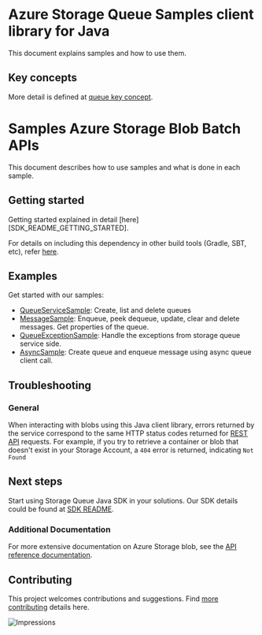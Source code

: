 
# Azure Storage Queue Samples client library for Java
This document explains samples and how to use them.

## Key concepts
More detail is defined at [queue key concept][queue_key_concept].

# Samples Azure Storage Blob Batch APIs
This document describes how to use samples and what is done in each sample.

## Getting started
Getting started explained in detail [here][SDK_README_GETTING_STARTED].

For details on including this dependency in other build tools (Gradle, SBT, etc), refer [here](https://search.maven.org/artifact/com.azure/azure-core).

## Examples

Get started with our samples:
- [QueueServiceSample][samples_queue_service]: Create, list and delete queues
- [MessageSample][samples_message]: Enqueue, peek dequeue, update, clear and delete messages. Get properties of the queue.
- [QueueExceptionSample][samples_queue_exception]: Handle the exceptions from storage queue service side.
- [AsyncSample][samples_async]: Create queue and enqueue message using async queue client call.

## Troubleshooting
### General
When interacting with blobs using this Java client library, errors returned by the service correspond to the same HTTP
status codes returned for [REST API][error_codes] requests. For example, if you try to retrieve a container or blob that
doesn't exist in your Storage Account, a `404` error is returned, indicating `Not Found`

## Next steps
Start using Storage Queue Java SDK in your solutions. Our SDK details could be found at [SDK README][SDK_README]. 

###  Additional Documentation
For more extensive documentation on Azure Storage blob, see the [API reference documentation][storage_queue_rest].

## Contributing
This project welcomes contributions and suggestions. Find [more contributing][SDK_README_CONTRIBUTING] details here.

<!-- LINKS -->
[SDK_README]: ../../README.md
[SDK_README_GETTING_STARTDED]: ../../README.md#getting-started
[SDK_README_CONTRIBUTING]: ../../README.md#contributing
[samples_queue_service]: java/com/azure/storage/queue/QueueServiceSamples.java
[samples_message]: java/com/azure/storage/queue/MessageSamples.java
[samples_queue_exception]: java/com/azure/storage/queue/QueueExceptionSamples.java
[samples_async]: java/com/azure/storage/queue/AsyncSamples.java
[storage_queue_rest]: https://docs.microsoft.com/en-us/rest/api/storageservices/queue-service-rest-api
[error_codes]: https://docs.microsoft.com/rest/api/storageservices/blob-service-error-codes
[queue_key_concept]: ../../README.md#key-concepts
[samples]: java/samples/

![Impressions](https://azure-sdk-impressions.azurewebsites.net/api/impressions/azure-sdk-for-java%2Fsdk%2Fstorage%2Fazure-storage-queue%2Fsrc%2Fsamples%2FREADME.png)
